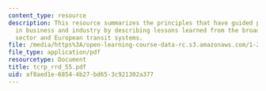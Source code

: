 ```yaml
---
content_type: resource
description: This resource summarizes the principles that have guided paradigm shifts
  in business and industry by describing lessons learned from the broader U.S. transportation
  sector and European transit systems.
file: /media/https%3A/open-learning-course-data-rc.s3.amazonaws.com/1-259j-transit-management-fall-2006/af8aed1e68544b27bd653c921302a377_tcrp_rrd_55.pdf
file_type: application/pdf
resourcetype: Document
title: tcrp_rrd_55.pdf
uid: af8aed1e-6854-4b27-bd65-3c921302a377
---
```

